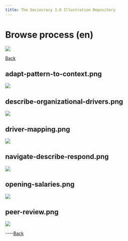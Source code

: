 ```yaml
---
title: The Sociocracy 3.0 Illustration Repository
---
```


# Browse process (en)

![](/img/en-48px.png)

[Back](index-en.html)

## adapt-pattern-to-context.png

[![](/img/en/process/adapt-pattern-to-context.png)](/img/en/process/adapt-pattern-to-context.png)

## describe-organizational-drivers.png

[![](/img/en/process/describe-organizational-drivers.png)](/img/en/process/describe-organizational-drivers.png)

## driver-mapping.png

[![](/img/en/process/driver-mapping.png)](/img/en/process/driver-mapping.png)

## navigate-describe-respond.png

[![](/img/en/process/navigate-describe-respond.png)](/img/en/process/navigate-describe-respond.png)

## opening-salaries.png

[![](/img/en/process/opening-salaries.png)](/img/en/process/opening-salaries.png)

## peer-review.png

[![](/img/en/process/peer-review.png)](/img/en/process/peer-review.png)

----[Back](index-en.html)
